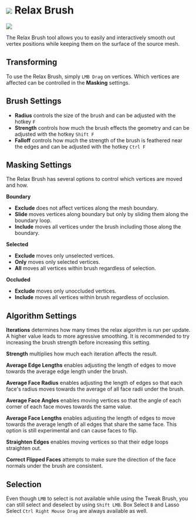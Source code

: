 # ![](/images/icons/relax-icon.png) Relax Brush

![](/images/relax.jpg)

<!--
Quick Shortcut: {{ site.data.keymaps.relax_quick }}
-->

The Relax Brush tool allows you to easily and interactively smooth out vertex positions while keeping them on the surface of the source mesh.


## Transforming

To use the Relax Brush, simply `LMB Drag` on vertices. Which vertices are affected can be controlled in the **Masking** settings.

## Brush Settings

- **Radius** controls the size of the brush and can be adjusted with the hotkey `F`
- **Strength** controls how much the brush effects the geometry and can be adjusted with the hotkey `Shift F`
- **Falloff** controls how much the strength of the brush is feathered near the edges and can be adjusted with the hotkey `Ctrl F`

<!--
These options can also be stored as presets in the Brush Options panel.
To quickly switch between presets, use the {{ site.data.keymaps.pie_menu_alt0 }} pie menu.
-->

## Masking Settings

The Relax Brush has several options to control which vertices are moved and how.

**Boundary**
- **Exclude** does not affect vertices along the mesh boundary.
- **Slide** moves vertices along boundary but only by sliding them along the boundary loop.
- **Include** moves all vertices under the brush including those along the boundary.

<!--
### Symmetry
- **Exclude**: Do not affect vertices along the symmetry plane.
- **Slide**: Tweak vertices along boundary but only by sliding them along the symmetry plane.
- **Include**: Tweak all vertices under the brush including those along the symmetry plane.
-->

**Selected**
- **Exclude** moves only unselected vertices.
- **Only** moves only selected vertices.
- **All** moves all vertices within brush regardless of selection.

**Occluded**
- **Exclude** moves only unoccluded vertices.
- **Include** moves all vertices within brush regardless of occlusion.


## Algorithm Settings

**Iterations** determines how many times the relax algorithm is run per update. A higher value leads to more agressive smoothing. It is recommended to try increasing the brush strength before increasing this setting.

**Strength** multiplies how much each iteration affects the result.

**Average Edge Lengths** enables adjusting the length of edges to move towards the average edge length under the brush.

**Average Face Radius** enables adjusting the length of edges so that each face's radius moves towards the average of all face radii under the brush.

**Average Face Angles** enables moving vertices so that the angle of each corner of each face moves towards the same value.

**Average Face Lengths** enables adjusting the length of edges to move towards the average length of all edges that share the same face. This option is still experimental and can cause faces to flip.

**Straighten Edges** enables moving vertices so that their edge loops straighten out.

**Correct Flipped Faces** attempts to make sure the direction of the face normals under the brush are consistent.

## Selection

Even though `LMB` to select is not available while using the Tweak Brush, you can still select and deselect by using `Shift LMB`. Box Select `B` and Lasso Select `Ctrl Right Mouse Drag` are always available as well. 